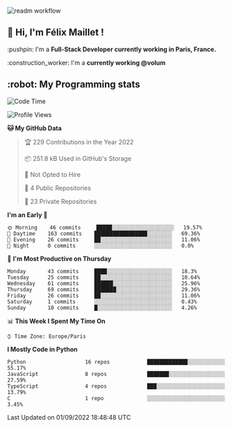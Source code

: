 ![readm workflow](https://github.com/fmaillet24/fmaillet24/actions/workflows/main.yml/badge.svg)

<h2>👋 Hi, I'm Félix Maillet !</h2>

<p>:pushpin: I'm a <strong>Full-Stack Developer currently working in Paris, France.</strong></p>
<p>:construction_worker: I'm a <strong>currently working @volum</strong></p>

<h2>:robot: My Programming stats</h2>

<!--START_SECTION:waka-->
![Code Time](http://img.shields.io/badge/Code%20Time-223%20hrs%2022%20mins-blue)

![Profile Views](http://img.shields.io/badge/Profile%20Views-0-blue)

**🐱 My GitHub Data** 

> 🏆 229 Contributions in the Year 2022
 > 
> 📦 251.8 kB Used in GitHub's Storage 
 > 
> 🚫 Not Opted to Hire
 > 
> 📜 4 Public Repositories 
 > 
> 🔑 23 Private Repositories  
 > 
**I'm an Early 🐤** 

```text
🌞 Morning    46 commits     █████░░░░░░░░░░░░░░░░░░░░   19.57% 
🌆 Daytime    163 commits    █████████████████░░░░░░░░   69.36% 
🌃 Evening    26 commits     ██░░░░░░░░░░░░░░░░░░░░░░░   11.06% 
🌙 Night      0 commits      ░░░░░░░░░░░░░░░░░░░░░░░░░   0.0%

```
📅 **I'm Most Productive on Thursday** 

```text
Monday       43 commits     ████░░░░░░░░░░░░░░░░░░░░░   18.3% 
Tuesday      25 commits     ██░░░░░░░░░░░░░░░░░░░░░░░   10.64% 
Wednesday    61 commits     ██████░░░░░░░░░░░░░░░░░░░   25.96% 
Thursday     69 commits     ███████░░░░░░░░░░░░░░░░░░   29.36% 
Friday       26 commits     ██░░░░░░░░░░░░░░░░░░░░░░░   11.06% 
Saturday     1 commits      ░░░░░░░░░░░░░░░░░░░░░░░░░   0.43% 
Sunday       10 commits     █░░░░░░░░░░░░░░░░░░░░░░░░   4.26%

```


📊 **This Week I Spent My Time On** 

```text
⌚︎ Time Zone: Europe/Paris

```

**I Mostly Code in Python** 

```text
Python                   16 repos            █████████████░░░░░░░░░░░░   55.17% 
JavaScript               8 repos             ███████░░░░░░░░░░░░░░░░░░   27.59% 
TypeScript               4 repos             ███░░░░░░░░░░░░░░░░░░░░░░   13.79% 
C                        1 repo              ░░░░░░░░░░░░░░░░░░░░░░░░░   3.45%

```



 Last Updated on 01/09/2022 18:48:48 UTC
<!--END_SECTION:waka-->
